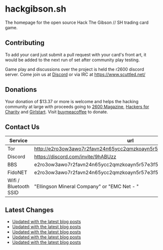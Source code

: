 # hackgibson.sh
The homepage for the open source Hack The Gibson // SH trading card game.


## Contributing

To add your card just submit a pull request with your card's front art, it would be added to the next run of set after community play testing.

Game play and discussions over the project is held the r2600 discord server. Come join us at [Discord](https://discord.com/invite/9hABUzz) or via IRC at https://www.scuttled.net/


## Donations

Your donation of $13.37 or more is welcome and helps the hacking community at large with proceeds going to [2600 Magazine](https://2600.com/), [Hackers for Charity](https://hackersforcharity.org) and [Girlstart](https://girlstart.org).  Visit [buymeacoffee](https://www.buymeacoffee.com/hackgibson.sh) to donate.


## Contact Us

Service | url
-|-
Tor | http://e2ro3ow3awo7r2favn24n65ycc2qmzkoayn5r57e3f56nvjwdcgg32ad.onion
Discord | https://discord.com/invite/9hABUzz
BBS | e2ro3ow3awo7r2favn24n65ycc2qmzkoayn5r57e3f56nvjwdcgg32ad.onion:23
FidoNET | e2ro3ow3awo7r2favn24n65ycc2qmzkoayn5r57e3f56nvjwdcgg32ad.onion:24554
Wifi / Bluetooth SSID | "Ellingson Mineral Company" or "EMC Net - <fidonet address>"

## Latest Changes
<!-- BLOG-POST-LIST:START -->
- [Updated with the latest blog posts](https://github.com/DFW2600/hackgibson.sh/commit/ddcf8fb2f4761a83d98a341c02453d9da9aca061)
- [Updated with the latest blog posts](https://github.com/DFW2600/hackgibson.sh/commit/190358b235eafcff3db671e28f906d62b2a5d3f6)
- [Updated with the latest blog posts](https://github.com/DFW2600/hackgibson.sh/commit/5775be5b58bb44aa250f6bbc526ddad25836ae5c)
- [Updated with the latest blog posts](https://github.com/DFW2600/hackgibson.sh/commit/1e176b6fa41ed8a3419268bf99cb0bc42966fb57)
- [Updated with the latest blog posts](https://github.com/DFW2600/hackgibson.sh/commit/b9237ee5f1c929f3ede886d1fe3b1d7f65398ebd)
<!-- BLOG-POST-LIST:END -->
